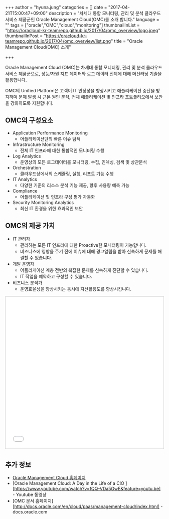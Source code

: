 +++
author = "hyuna.jung"
categories = []
date = "2017-04-21T15:00:47+09:00"
description = "차세대 통합 모니터링, 관리 및 분석 클라우드 서비스 제품군인 Oracle Management Cloud(OMC)를 소개 합니다."
language = ""
tags = ["oracle","OMC","cloud","monitoring"]
thumbnailInList = "https://oracloud-kr-teamrepo.github.io/2017/04/omc_overview/logo.jpeg"
thumbnailInPost = "https://oracloud-kr-teamrepo.github.io/2017/04/omc_overview/list.png"
title = "Oracle Management Cloud(OMC) 소개"

+++

Oracle Management Cloud (OMC)는 차세대 통합 모니터링, 관리 및 분석 클라우드 서비스 제품군으로, 성능/자원 지표 데이터와 로그 데이터 전체에 대해 머신러닝 기술을 활용합니다.

OMC의 Unified Platform은 고객이 IT 안정성을 향상시키고 애플리케이션 중단을 방지하며 문제 발생 시 근본 원인 분석, 전체 애플리케이션 및 인프라 포트폴리오에서 보안을 강화하도록 지원합니다.

## OMC의 구성요소
- Application Performance Monitoring
    + 어플리케이션단의 빠른 이슈 탐색
- Infrastructure Monitoring
    + 전체 IT 인프라에 대한 통합적인 모니터링 수행
- Log Analytics
    + 운영상의 모든 로그데이터를 모니터링, 수집, 인덱싱, 검색 및 상관분석
- Orchestration
    + 클라우드상에서의 스케쥴링, 실행, 리포트 기능 수행
- IT Analytics
    + 다양한 기준의 리소스 분석 기능 제공, 향후 사용량 예측 가능
- Compliance
    + 어플리케이션 및 인프라 구성 평가 자동화
- Security Monitoring Analytics
    + 최신 IT 환경을 위한 효과적인 보안

## OMC의 제공 가치
- IT 관리자
    + 관리하는 모든 IT 인프라에 대한 Proactive한 모니터링이 가능합니다.
    + 비즈니스에 영향을 주기 전에 이슈에 대해 경고알림을 받아 신속하게 문제를 해결할 수 있습니다.
- 개발 운영자
    + 어플리케이션 계층 전반의 복잡한 문제를 신속하게 진단할 수 있습니다.
    + IT 작업을 예약하고 구성할 수 있습니다.
- 비즈니스 분석가
    + 운영효율성을 향상시키는 동시에 자산활용도를 향상시킵니다.

<iframe src="//www.slideshare.net/slideshow/embed_code/key/NWaOaLe5stKM03" width="595" height="485" frameborder="0" marginwidth="0" marginheight="0" scrolling="no" style="border:1px solid #CCC; border-width:1px; margin-bottom:5px; max-width: 100%;" allowfullscreen> </iframe> <div style="margin-bottom:5px">

## 추가 정보

- [Oracle Management Cloud 홈페이지](https://cloud.oracle.com/management)
- [Oracle Management Cloud: A Day in the Life of a CIO ][https://www.youtube.com/watch?v=fQQ-VDa5GwE&feature=youtu.be] - Youtube 동영상
- [OMC 문서 홈페이지][http://docs.oracle.com/en/cloud/paas/management-cloud/index.html] - docs.oracle.com
